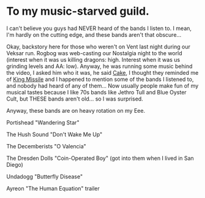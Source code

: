 # To my music-starved guild.

I can't believe you guys had NEVER heard of the bands I listen to. I mean, I'm hardly on the cutting edge, and these bands aren't that obscure...

Okay, backstory here for those who weren't on Vent last night during our Veksar run. Rogbog was web-casting our Nostalgia night to the world (interest when it was us killing dragons: high. Interest when it was us grinding levels and AA: low). Anyway, he was running some music behind the video, I asked him who it was, he said [Cake](http://www.youtube.com/watch?v=Nbzt1HnVzIQ), I thought they reminded me of [King Missile](http://www.youtube.com/watch?v=byDiILrNbM4) and I happened to mention some of the bands I listened to, and nobody had heard of any of them... Now usually people make fun of my musical tastes because I like 70s bands like Jethro Tull and Blue Oyster Cult, but THESE bands aren't old... so I was surprised.

Anyway, these bands are on heavy rotation on my Eee.

Portishead "Wandering Star"


The Hush Sound "Don't Wake Me Up"


The Decemberists "O Valencia"


The Dresden Dolls "Coin-Operated Boy" (got into them when I lived in San Diego)


Undadogg "Butterfly Disease"


Ayreon "The Human Equation" trailer


